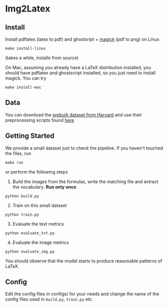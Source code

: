 # Img2Latex

## Install

Install pdflatex (latex to pdf) and ghostsript + [magick](https://www.imagemagick.org/script/install-source.php
) (pdf to png) on Linux


```
make install-linux
```

(takes a while, installs from source)

On Mac, assuming you already have a LaTeX distribution installed, you should have pdflatex and ghostscript installed, so you just need to install magick. You can try

```
make install-mac
```

## Data

You can download the [prebuilt dataset from Harvard](https://zenodo.org/record/56198#.V2p0KTXT6eA) and use their preprocessing scripts found [here](https://github.com/harvardnlp/im2markup)


## Getting Started

We provide a small dataset just to check the pipeline. If you haven't touched the files, run

```
make run
```

or perform the following steps

1. Build the images from the formulas, write the matching file and extract the vocabulary. __Run only once__
```
python build.py
```

2. Train on this small dataset
```
python train.py
```

3. Evaluate the text metrics
```
python evaluate_txt.py
```

4. Evaluate the image metrics
```
python evaluate_img.py
```

You should observe that the model starts to produce reasonable patterns of LaTeX.

## Config

Edit the config files in configs/ for your needs and change the name of the config files used in `build.py`, `train.py` etc.
